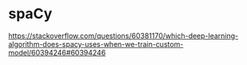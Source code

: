 # spaCy

https://stackoverflow.com/questions/60381170/which-deep-learning-algorithm-does-spacy-uses-when-we-train-custom-model/60394246#60394246
